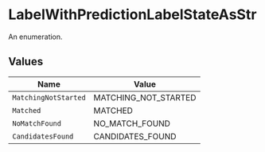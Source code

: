 # LabelWithPredictionLabelStateAsStr

An enumeration.


## Values

| Name                 | Value                |
| -------------------- | -------------------- |
| `MatchingNotStarted` | MATCHING_NOT_STARTED |
| `Matched`            | MATCHED              |
| `NoMatchFound`       | NO_MATCH_FOUND       |
| `CandidatesFound`    | CANDIDATES_FOUND     |
